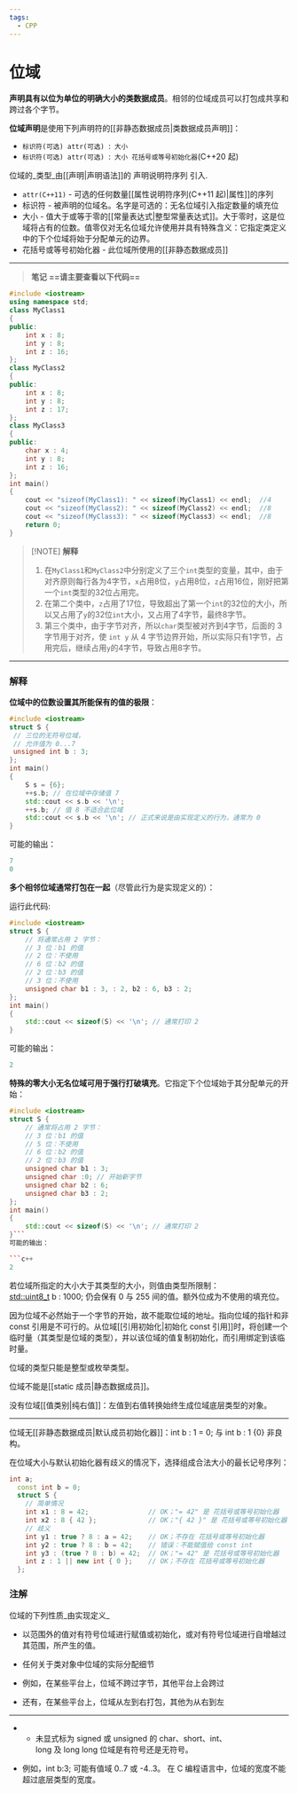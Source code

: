 ```yaml
---
tags:
  - CPP
---
```


# 位域

**声明具有以位为单位的明确大小的类数据成员**。相邻的位域成员可以打包成共享和跨过各个字节。

**位域声明**是使用下列声明符的[[非静态数据成员|类数据成员声明]]：
- `标识符(可选) attr(可选) `:` 大小`
- `标识符(可选) attr(可选) `:` 大小 花括号或等号初始化器`(C++20 起)

位域的_类型_由[[声明|声明语法]]的 声明说明符序列 引入.

- `attr(C++11)` - 可选的任何数量[[属性说明符序列(C++11 起)|属性]]的序列
- 标识符 - 被声明的位域名。名字是可选的：无名位域引入指定数量的填充位
- 大小 - 值大于或等于零的[[常量表达式|整型常量表达式]]。大于零时，这是位域将占有的位数。值零仅对无名位域允许使用并具有特殊含义：它指定类定义中的下个位域将始于分配单元的边界。
- 花括号或等号初始化器 - 此位域所使用的[[非静态数据成员]]


---

> **笔记**
> **==请主要查看以下代码==**

```c++
#include <iostream>
using namespace std;
class MyClass1
{
public:
    int x : 8;
    int y : 8;
    int z : 16;
};
class MyClass2
{
public:
    int x : 8;
    int y : 8;
    int z : 17;
};
class MyClass3
{
public:
    char x : 4;
    int y : 8;
    int z : 16;
};
int main()
{
    cout << "sizeof(MyClass1): " << sizeof(MyClass1) << endl;  //4 
    cout << "sizeof(MyClass2): " << sizeof(MyClass2) << endl;  //8
    cout << "sizeof(MyClass3): " << sizeof(MyClass3) << endl;  //8
    return 0;
}
```

> [!NOTE] **解释**
> 1. 在`MyClass1`和`MyClass2`中分别定义了三个`int`类型的变量，其中，由于对齐原则每行各为4字节，`x`占用8位，`y`占用8位，`z`占用16位，刚好把第一个`int`类型的32位占用完。
> 2. 在第二个类中，`z`占用了17位，导致超出了第一个`int`的32位的大小，所以又占用了`y`的32位`int`大小，又占用了4字节，最终8字节。
> 3. 第三个类中，由于字节对齐，所以`char`类型被对齐到4字节，后面的 3 字节用于对齐，使 `int y` 从 4 字节边界开始，所以实际只有1字节，占用完后，继续占用`y`的4字节，导致占用8字节。

---
### 解释

**位域中的位数设置其所能保有的值的极限**：

```c++
#include <iostream>
struct S {
 // 三位的无符号位域，
 // 允许值为 0...7
 unsigned int b : 3;
};
int main()
{
    S s = {6};
    ++s.b; // 在位域中存储值 7
    std::cout << s.b << '\n';
    ++s.b; // 值 8 不适合此位域
    std::cout << s.b << '\n'; // 正式来说是由实现定义的行为，通常为 0
}
```

可能的输出：

```c++
7
0
```

**多个相邻位域通常打包在一起**（尽管此行为是实现定义的）：

运行此代码:

```c++
#include <iostream>
struct S {
    // 将通常占用 2 字节：
    // 3 位：b1 的值
    // 2 位：不使用
    // 6 位：b2 的值
    // 2 位：b3 的值
    // 3 位：不使用
    unsigned char b1 : 3, : 2, b2 : 6, b3 : 2;
};
int main()
{
    std::cout << sizeof(S) << '\n'; // 通常打印 2
}
```

可能的输出：

```c++
2
```

**特殊的零大小无名位域可用于强行打破填充**。它指定下个位域始于其分配单元的开始：

```c++
#include <iostream>
struct S {
    // 通常将占用 2 字节：
    // 3 位：b1 的值
    // 5 位：不使用
    // 6 位：b2 的值
    // 2 位：b3 的值
    unsigned char b1 : 3;
    unsigned char :0; // 开始新字节
    unsigned char b2 : 6;
    unsigned char b3 : 2;
};
int main()
{
    std::cout << sizeof(S) << '\n'; // 通常打印 2
}```
可能的输出：

```c++
2
```

若位域所指定的大小大于其类型的大小，则值由类型所限制：[std::uint8_t](https://www.apiref.com/cpp-zh/cpp/types/integer.html) b : 1000; 仍会保有 0 与 255 间的值。额外位成为不使用的填充位。

因为位域不必然始于一个字节的开始，故不能取位域的地址。指向位域的指针和非 const 引用是不可行的。从位域[[引用初始化|初始化 const 引用]]时，将创建一个临时量（其类型是位域的类型），并以该位域的值复制初始化，而引用绑定到该临时量。

位域的类型只能是整型或枚举类型。

位域不能是[[static 成员|静态数据成员]]。

没有位域[[值类别|纯右值]]：左值到右值转换始终生成位域底层类型的对象。

---

位域无[[非静态数据成员|默认成员初始化器]]：int b : 1 = 0; 与 int b : 1 {0} 非良构。

在位域大小与默认初始化器有歧义的情况下，选择组成合法大小的最长记号序列：

```c++
int a;
  const int b = 0;
  struct S {
    // 简单情况
    int x1 : 8 = 42;               // OK；"= 42" 是 花括号或等号初始化器
    int x2 : 8 { 42 };             // OK；"{ 42 }" 是 花括号或等号初始化器
    // 歧义
    int y1 : true ? 8 : a = 42;    // OK；不存在 花括号或等号初始化器
    int y2 : true ? 8 : b = 42;    // 错误：不能赋值给 const int
    int y3 : (true ? 8 : b) = 42;  // OK；"= 42" 是 花括号或等号初始化器
    int z : 1 || new int { 0 };    // OK；不存在 花括号或等号初始化器
  };
```

### 注解

位域的下列性质_由实现定义_

- 以范围外的值对有符号位域进行赋值或初始化，或对有符号位域进行自增越过其范围，所产生的值。
- 任何关于类对象中位域的实际分配细节

- 例如，在某些平台上，位域不跨过字节，其他平台上会跨过
- 还有，在某些平台上，位域从左到右打包，其他为从右到左
---

- - 未显式标为 signed 或 unsigned 的 char、short、int、long 及 long long 位域是有符号还是无符号。

- 例如，int b:3; 可能有值域 0..7 或 -4..3。
在 C 编程语言中，位域的宽度不能超过底层类型的宽度。
